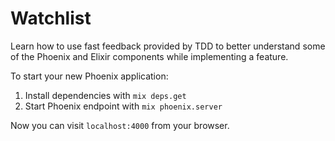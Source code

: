 # Watchlist
Learn how to use fast feedback provided by TDD to better understand some of the Phoenix and Elixir components while implementing a feature.

To start your new Phoenix application:

1. Install dependencies with `mix deps.get`
2. Start Phoenix endpoint with `mix phoenix.server`

Now you can visit `localhost:4000` from your browser.
